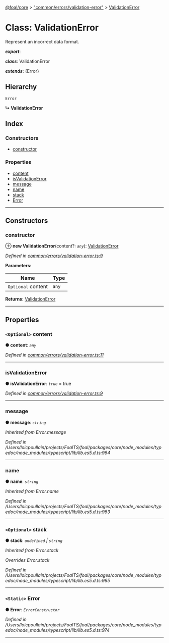 [@foal/core](../README.md) > ["common/errors/validation-error"](../modules/_common_errors_validation_error_.md) > [ValidationError](../classes/_common_errors_validation_error_.validationerror.md)

# Class: ValidationError

Represent an incorrect data format.

*__export__*: 

*__class__*: ValidationError

*__extends__*: {Error}

## Hierarchy

 `Error`

**↳ ValidationError**

## Index

### Constructors

* [constructor](_common_errors_validation_error_.validationerror.md#constructor)

### Properties

* [content](_common_errors_validation_error_.validationerror.md#content)
* [isValidationError](_common_errors_validation_error_.validationerror.md#isvalidationerror)
* [message](_common_errors_validation_error_.validationerror.md#message)
* [name](_common_errors_validation_error_.validationerror.md#name)
* [stack](_common_errors_validation_error_.validationerror.md#stack)
* [Error](_common_errors_validation_error_.validationerror.md#error)

---

## Constructors

<a id="constructor"></a>

###  constructor

⊕ **new ValidationError**(content?: *`any`*): [ValidationError](_common_errors_validation_error_.validationerror.md)

*Defined in [common/errors/validation-error.ts:9](https://github.com/FoalTS/foal/blob/538afb23/packages/core/src/common/errors/validation-error.ts#L9)*

**Parameters:**

| Name | Type |
| ------ | ------ |
| `Optional` content | `any` |

**Returns:** [ValidationError](_common_errors_validation_error_.validationerror.md)

___

## Properties

<a id="content"></a>

### `<Optional>` content

**● content**: *`any`*

*Defined in [common/errors/validation-error.ts:11](https://github.com/FoalTS/foal/blob/538afb23/packages/core/src/common/errors/validation-error.ts#L11)*

___
<a id="isvalidationerror"></a>

###  isValidationError

**● isValidationError**: *`true`* = true

*Defined in [common/errors/validation-error.ts:9](https://github.com/FoalTS/foal/blob/538afb23/packages/core/src/common/errors/validation-error.ts#L9)*

___
<a id="message"></a>

###  message

**● message**: *`string`*

*Inherited from Error.message*

*Defined in /Users/loicpoullain/projects/FoalTS/foal/packages/core/node_modules/typedoc/node_modules/typescript/lib/lib.es5.d.ts:964*

___
<a id="name"></a>

###  name

**● name**: *`string`*

*Inherited from Error.name*

*Defined in /Users/loicpoullain/projects/FoalTS/foal/packages/core/node_modules/typedoc/node_modules/typescript/lib/lib.es5.d.ts:963*

___
<a id="stack"></a>

### `<Optional>` stack

**● stack**: *`undefined` \| `string`*

*Inherited from Error.stack*

*Overrides Error.stack*

*Defined in /Users/loicpoullain/projects/FoalTS/foal/packages/core/node_modules/typedoc/node_modules/typescript/lib/lib.es5.d.ts:965*

___
<a id="error"></a>

### `<Static>` Error

**● Error**: *`ErrorConstructor`*

*Defined in /Users/loicpoullain/projects/FoalTS/foal/packages/core/node_modules/typedoc/node_modules/typescript/lib/lib.es5.d.ts:974*

___

